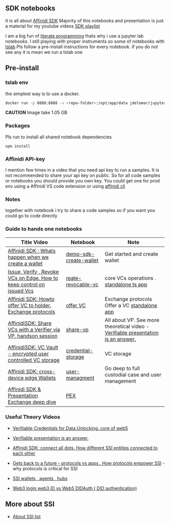 ## SDK notebooks 
It is all about [Affinidi SDK](https://github.com/affinityproject/affinidi-core-sdk)
Majority of this notebooks and presentation is just a material for my youtube videos 
[SDK playlist](https://www.youtube.com/watch?v=Pk5Rnd5ixCI&list=PL1e3Vu_V-AU9yKjCWIPWDZylRVZvw5kPW)

I am a big fun of [literate programming](https://en.wikipedia.org/wiki/Literate_programming) thats why i use a jupyter lab notebooks.
I still playing with proper instruments so some of notebooks with  [tslab](https://github.com/yunabe/tslab)
Pls follow a pre-install instructions for every notebook. if you do not see any it is mean we run a tslab one 

## Pre-install

### tslab env 

the simplest way is to use a docker.

```bash
docker run -p 8888:8888 -v <repo-folder>:/opt/app/data jdelemar/jupyterlab
```
**CAUTION** Image take 1.05 GB

### Packages 
Pls run to install all shared notebook dependencies 
```
npm install
```
### Affinidi API-key
I mention few times in a video that you need api key to run a samples. It is not recommended to share your api key on public.
So for all code samples or notebooks you should provide you own key.
You could get one for prod env using a Affinidi VS code extension or using [affinidi cli](https://github.com/affinidi/affinidi-cli)

### Notes 
together with notebook i try to share a code samples so if you want you could go to code directly

### Guide to hands one notebooks 
| Title  Video | Notebook | Note |
|--------------|----------|------|
|[Affinidi SDK : Whats happen when we create a wallet]( https://www.youtube.com/watch?v=Pk5Rnd5ixCI&list=PL1e3Vu_V-AU9yKjCWIPWDZylRVZvw5kPW&index=1)| [demo-sdk-create-wallet](./demo-sdk-create-wallet.ipynb)| Get started and create wallet|
|[Issue, Verify , Revoke VCs on Edge. How to keep control on issued Vcs](https://www.youtube.com/watch?v=91oIel04pvE&list=PL1e3Vu_V-AU9yKjCWIPWDZylRVZvw5kPW&index=2)|[reate-revocable-vc](./create-revocable-vc.ipynb)| core VCs operations . [standalone ts app](./create-revocable-credential.ts)|
|[Affinidi SDK: Howto offer VC to holder. Exchange protocols](https://www.youtube.com/watch?v=6PsQOLE6D8k&list=PL1e3Vu_V-AU9yKjCWIPWDZylRVZvw5kPW&index=3)|[offer VC](./request-for-offer.ipynb)| Exchange protocols Offer a VC [standalone app](./offer-vc.ts)|
|[AffinidiSDK: Share VCs with a Verifier via VP. handson session](https://www.youtube.com/watch?v=wPgcwOM0zyE&list=PL1e3Vu_V-AU9yKjCWIPWDZylRVZvw5kPW&index=4)| [share-vp](./share-vp.ipynb)| All about VP. See more theoretical video - [Verifiable presentation is an answer.](https://www.youtube.com/watch?v=s42fvj_qf4k)|
|[AffinidiSDK: VC Vault - encrypted user controlled VC storage](https://www.youtube.com/watch?v=JEcq75Fv6aI&list=PL1e3Vu_V-AU9yKjCWIPWDZylRVZvw5kPW&index=5)| [credential-storage](./credential-storage.ipynb)| VC storage |
|[Affinidi SDK: cross-device edge Wallets](https://www.youtube.com/watch?v=aiv87p7vv4I&list=PL1e3Vu_V-AU9yKjCWIPWDZylRVZvw5kPW&index=6)|[user-managment](./user-managment.ipynb)|Go deep to full custodial case and user management|  
|[Affinidi SDK & Presentation Exchange deep dive](https://www.youtube.com/watch?v=LLbST4zC0kU)|[PEX](./pex-vp.ipynb)|

### Useful Theory Videos 
- [Verifiable Credentials for Data Unlocking. core of web5](https://www.youtube.com/watch?v=owbkzvLhblk)
- [Verifiable presentation is an answer.](https://www.youtube.com/watch?v=s42fvj_qf4k)
- [Affinidi SDK: connect all dots. How different SSI entities connected to each other](https://www.youtube.com/watch?v=eH-1eNoFWzI&list=PL1e3Vu_V-AU9yKjCWIPWDZylRVZvw5kPW&index=7)

- [Gets back to a future - protocols vs apps . How protocols empower SSI](https://www.youtube.com/watch?v=OdFV2ZKbTTA&list=PL1e3Vu_V-AU9yKjCWIPWDZylRVZvw5kPW&index=8) - why protocols is critical for SSI
- [SSI wallets , agents , hubs](https://www.youtube.com/watch?v=l0JRGWAdybU&list=PL1e3Vu_V-AU9yKjCWIPWDZylRVZvw5kPW&index=9)
- [Web3 login web3 ID vs Web5 DIDAuth ( DID authentication)](https://www.youtube.com/watch?v=NwN_4ksbuE4&list=PL1e3Vu_V-AU9yKjCWIPWDZylRVZvw5kPW&index=10)

## More about SSI 
- [About SSI list](https://www.youtube.com/playlist?list=PL1e3Vu_V-AU_juJXmZzFDVvOrbapC3dpz)
